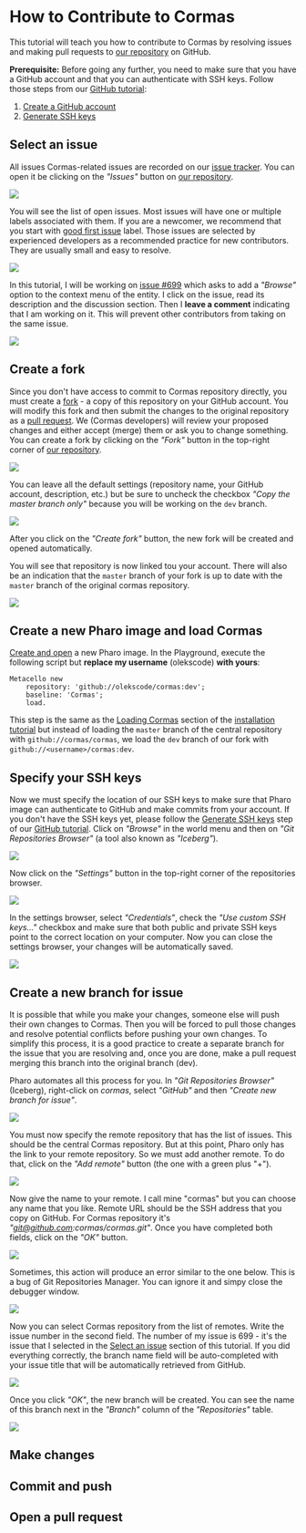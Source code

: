 # How to Contribute to Cormas

This tutorial will teach you how to contribute to Cormas by resolving issues and making pull requests to [our repository](https://github.com/cormas/cormas) on GitHub.

**Prerequisite:** Before going any further, you need to make sure that you have a GitHub account and that you can authenticate with SSH keys. Follow those steps from our [GitHub tutorial](github):

1. [Create a GitHub account](github?id=step-1-create-a-github-account)
2. [Generate SSH keys](github?id=step-2-generate-ssh-keys)

## Select an issue

All issues Cormas-related issues are recorded on our [issue tracker](https://github.com/cormas/cormas/issues). You can open it be clicking on the _"Issues"_ button on [our repository](https://github.com/cormas/cormas). 

![](_media/contributing/issues-button.png)
 
You will see the list of open issues. Most issues will have one or multiple labels associated with them. If you are a newcomer, we recommend that you start with [good first issue](https://github.com/cormas/cormas/issues?q=is%3Aissue%20state%3Aopen%20label%3A%22good%20first%20issue%22) label. Those issues are selected by experienced developers as a recommended practice for new contributors. They are usually small and easy to resolve.

![](_media/contributing/good-first-issue.png)

In this tutorial, I will be working on [issue #699](https://github.com/cormas/cormas/issues/699) which asks to add a _"Browse"_ option to the context menu of the entity. I click on the issue, read its description and the discussion section. Then I **leave a comment** indicating that I am working on it. This will prevent other contributors from taking on the same issue.

![](_media/contributing/comment-on-issue.png)

## Create a fork

Since you don't have access to commit to Cormas repository directly, you must create a [fork](https://docs.github.com/en/pull-requests/collaborating-with-pull-requests/working-with-forks/fork-a-repo) - a copy of this repository on your GitHub account. You will modify this fork and then submit the changes to the original repository as a [pull request](https://docs.github.com/en/pull-requests/collaborating-with-pull-requests/proposing-changes-to-your-work-with-pull-requests/about-pull-requests). We (Cormas developers) will review your proposed changes and either accept (merge) them or ask you to change something. You can create a fork by clicking on the _"Fork"_ button in the top-right corner of [our repository](https://github.com/cormas/cormas).

![](_media/contributing/fork.png)

You can leave all the default settings (repository name, your GitHub account, description, etc.) but be sure to uncheck the checkbox _"Copy the master branch only"_ because you will be working on the `dev` branch.

![](_media/contributing/fork-copy-branch.png)

After you click on the _"Create fork"_ button, the new fork will be created and opened automatically. 

You will see that repository is now linked tou your account. There will also be an indication that the `master` branch of your fork is up to date with the `master` branch of the original cormas repository.

![](_media/contributing/fork-result.png)

## Create a new Pharo image and load Cormas

[Create and open](install?id=step-2-create-a-pharo-image) a new Pharo image. In the Playground, execute the following script but **replace my username** (olekscode) **with yours**:

```st
Metacello new
    repository: 'github://olekscode/cormas:dev';
    baseline: 'Cormas';
    load.
```

This step is the same as the [Loading Cormas](install?id=loading-cormas) section of the [installation tutorial](install) but instead of loading the `master` branch of the central repository with `github://cormas/cormas`, we load the `dev` branch of our fork with `github://<username>/cormas:dev`.

## Specify your SSH keys

Now we must specify the location of our SSH keys to make sure that Pharo image can authenticate to GitHub and make commits from your account. If you don't have the SSH keys yet, please follow the [Generate SSH keys](github?id=step-2-generate-ssh-keys) step of our [GitHub tutorial](github). Click on _"Browse"_ in the world menu and then on _"Git Repositories Browser"_ (a tool also known as _"Iceberg"_). 

![](_media/contributing/iceberg-menu.png)

Now click on the _"Settings"_ button in the top-right corner of the repositories browser.

![](_media/contributing/iceberg-settings-button.png)

In the settings browser, select _"Credentials"_, check the _"Use custom SSH keys..."_ checkbox and make sure that both public and private SSH keys point to the correct location on your computer. Now you can close the settings browser, your changes will be automatically saved.

![](_media/contributing/iceberg-ssh-keys.png)

## Create a new branch for issue

It is possible that while you make your changes, someone else will push their own changes to Cormas.
Then you will be forced to pull those changes and resolve potential conflicts before pushing your own changes.
To simplify this process, it is a good practice to create a separate branch for the issue that you are resolving and, once you are done, make a pull request merging this branch into the original branch (dev).

Pharo automates all this process for you.
In _"Git Repositories Browser"_ (Iceberg), right-click on _cormas_, select _"GitHub"_ and then _"Create new branch for issue"_.

![](_media/contributing/new-branch-for-issue.png)

You must now specify the remote repository that has the list of issues.
This should be the central Cormas repository.
But at this point, Pharo only has the link to your remote repository.
So we must add another remote.
To do that, click on the _"Add remote"_ button (the one with a green plus "+").

![](_media/contributing/new-branch-for-issue-window.png)

Now give the name to your remote.
I call mine "cormas" but you can choose any name that you like.
Remote URL should be the SSH address that you copy on GitHub.
For Cormas repository it's _"git@github.com:cormas/cormas.git"_.
Once you have completed both fields, click on the _"OK"_ button.

![](_media/contributing/new-branch-for-issue-add-remote.png)

Sometimes, this action will produce an error similar to the one below.
This is a bug of Git Repositories Manager.
You can ignore it and simpy close the debugger window.

![](_media/contributing/new-branch-for-issue-bug.png)

Now you can select Cormas repository from the list of remotes.
Write the issue number in the second field.
The number of my issue is 699 - it's the issue that I selected in the [Select an issue](#select-an-issue) section of this tutorial.
If you did everything correctly, the branch name field will be auto-completed with your issue title that will be automatically retrieved from GitHub.

![](_media/contributing/new-branch-for-issue-number.png)

Once you click _"OK"_, the new branch will be created.
You can see the name of this branch next in the _"Branch"_ column of the _"Repositories"_ table.

![](_media/contributing/new-branch-for-issue-result.png)

## Make changes

## Commit and push

## Open a pull request
